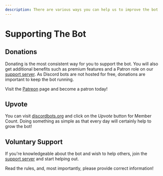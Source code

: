```yaml
---
description: There are various ways you can help us to improve the bot.
---
```


# Supporting The Bot

## Donations

Donating is the most consistent way for you to support the bot. You will also get additional benefits such as premium features and a Patron role on our [support server](https://discord.gg/dWMgWWw). As Discord bots are not hosted for free, donations are important to keep the bot running.

Visit the [Patreon](https://www.patreon.com/member_count) page and become a patron today!

## Upvote

You can visit [discordbots.org](https://discordbots.org/bot/membercount) and click on the _Upvote_ button for Member Count. Doing something as simple as that every day will certainly help to grow the bot!

## Voluntary Support

If you're knowledgeable about the bot and wish to help others, join the [support server](https://discord.gg/dWMgWWw) and start helping out.

Read the rules, and, most importantly, please provide correct information!

